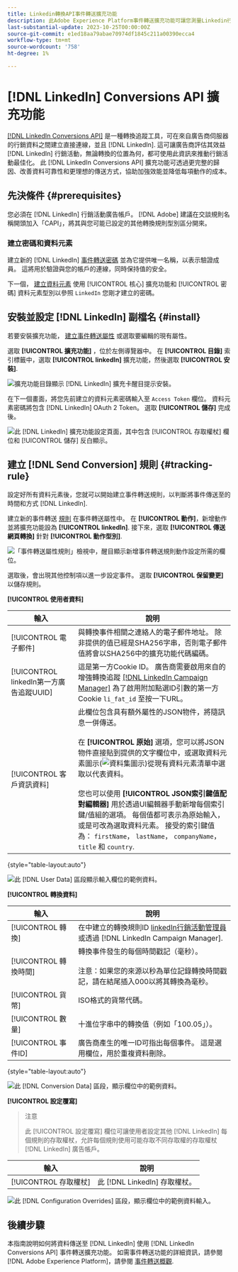 ```yaml
---
title: Linkedin轉換API事件轉送擴充功能
description: 此Adobe Experience Platform事件轉送擴充功能可讓您測量Linkedin行銷活動的效能。
last-substantial-update: 2023-10-25T00:00:00Z
source-git-commit: e1ed18aa79abae70974df1845c211a00390ecca4
workflow-type: tm+mt
source-wordcount: '758'
ht-degree: 1%

---
```


# [!DNL LinkedIn] Conversions API 擴充功能

[[!DNL LinkedIn Conversions API]](https://learn.microsoft.com/en-us/linkedin/marketing/integrations/ads-reporting/conversions-api) 是一種轉換追蹤工具，可在來自廣告商伺服器的行銷資料之間建立直接連線，並且 [!DNL LinkedIn]. 這可讓廣告商評估其效益 [!DNL LinkedIn] 行銷活動，無論轉換的位置為何，都可使用此資訊來推動行銷活動最佳化。 此 [!DNL LinkedIn Conversions API] 擴充功能可透過更完整的歸因、改善資料可靠性和更理想的傳送方式，協助加強效能並降低每項動作的成本。

## 先決條件 {#prerequisites}

您必須在 [!DNL LinkedIn] 行銷活動廣告帳戶。 [!DNL Adobe] 建議在交談規則名稱開頭加入「CAPI」，將其與您可能已設定的其他轉換規則型別區分開來。

### 建立密碼和資料元素

建立新的 [!DNL LinkedIn] [事件轉送密碼](../../../ui/event-forwarding/secrets.md) 並為它提供唯一名稱，以表示驗證成員。 這將用於驗證與您的帳戶的連線，同時保持值的安全。

下一個， [建立資料元素](../../../ui/managing-resources/data-elements.md#create-a-data-element) 使用 [!UICONTROL 核心] 擴充功能和 [!UICONTROL 密碼] 資料元素型別以參照 `LinkedIn` 您剛才建立的密碼。

## 安裝並設定 [!DNL LinkedIn] 副檔名 {#install}

若要安裝擴充功能， [建立事件轉送屬性](../../../ui/event-forwarding/overview.md#properties) 或選取要編輯的現有屬性。

選取 **[!UICONTROL 擴充功能]** ，位於左側導覽器中。 在 **[!UICONTROL 目錄]** 索引標籤中，選取 **[!UICONTROL linkedIn]** 擴充功能，然後選取 **[!UICONTROL 安裝]**.

![擴充功能目錄顯示 [!DNL LinkedIn] 擴充卡醒目提示安裝。](../../../images/extensions/server/linkedin/install-extension.png)

在下一個畫面，將您先前建立的資料元素密碼輸入至 `Access Token` 欄位。 資料元素密碼將包含 [!DNL LinkedIn] OAuth 2 Token。 選取 **[!UICONTROL 儲存]** 完成後。

![此 [!DNL LinkedIn] 擴充功能設定頁面，其中包含 [!UICONTROL 存取權杖] 欄位和 [!UICONTROL 儲存] 反白顯示。](../../../images/extensions/server/linkedin/configure-extension.png)

## 建立 [!DNL Send Conversion] 規則 {#tracking-rule}

設定好所有資料元素後，您就可以開始建立事件轉送規則，以判斷將事件傳送至的時間和方式 [!DNL LinkedIn].

建立新的事件轉送 [規則](../../../ui/managing-resources/rules.md) 在事件轉送屬性中。 在 **[!UICONTROL 動作]**，新增動作並將擴充功能設為 **[!UICONTROL linkedIn]**. 接下來，選取 **[!UICONTROL 傳送網頁轉換]** 針對 **[!UICONTROL 動作型別]**.

![「事件轉送屬性規則」檢視中，醒目顯示新增事件轉送規則動作設定所需的欄位。](../../../images/extensions/server/linkedin/linkedin-event-action.png)

選取後，會出現其他控制項以進一步設定事件。 選取 **[!UICONTROL 保留變更]** 以儲存規則。

**[!UICONTROL 使用者資料]**

| 輸入 | 說明 |
| --- | --- |
| [!UICONTROL 電子郵件] | 與轉換事件相關之連絡人的電子郵件地址。 除非提供的值已經是SHA256字串，否則電子郵件值將會以SHA256中的擴充功能代碼編碼。 |
| [!UICONTROL linkedIn第一方廣告追蹤UUID] | 這是第一方Cookie ID。 廣告商需要啟用來自的增強轉換追蹤 [[!DNL LinkedIn Campaign Manager]](https://www.linkedin.com/help/lms/answer/a423304/enable-first-party-cookies-on-a-linkedin-insight-tag) 為了啟用附加點選ID引數的第一方Cookie `li_fat_id` 至按一下URL。 |
| [!UICONTROL 客戶資訊資料] | 此欄位包含具有額外屬性的JSON物件，將隨訊息一併傳送。<br><br>在 **[!UICONTROL 原始]** 選項，您可以將JSON物件直接貼到提供的文字欄位中，或選取資料元素圖示(![資料集圖示](../../../images/extensions/server/aws/data-element-icon.png))從現有資料元素清單中選取以代表資料。<br><br>您也可以使用 **[!UICONTROL JSON索引鍵值配對編輯器]** 用於透過UI編輯器手動新增每個索引鍵/值組的選項。 每個值都可表示為原始輸入，或是可改為選取資料元素。 接受的索引鍵值為： `firstName`， `lastName`， `companyName`， `title` 和 `country`. |

{style="table-layout:auto"}

![此 [!DNL User Data] 區段顯示輸入欄位的範例資料。](../../../images/extensions/server/linkedin/configure-extension-user-data.png)

**[!UICONTROL 轉換資料]**

| 輸入 | 說明 |
| --- | --- |
| [!UICONTROL 轉換] | 在中建立的轉換規則ID [linkedIn行銷活動管理員](https://www.linkedin.com/help/lms/answer/a1657171) 或透過 [!DNL LinkedIn Campaign Manager]. |
| [!UICONTROL 轉換時間] | 轉換事件發生的每個時間戳記（毫秒）。 <br><br> 注意：如果您的來源以秒為單位記錄轉換時間戳記，請在結尾插入000以將其轉換為毫秒。 |
| [!UICONTROL 貨幣] | ISO格式的貨幣代碼。 |
| [!UICONTROL 數量] | 十進位字串中的轉換值（例如「100.05」）。 |
| [!UICONTROL 事件ID] | 廣告商產生的唯一ID可指出每個事件。 這是選用欄位，用於重複資料刪除。 |

{style="table-layout:auto"}

![此 [!DNL Conversion Data] 區段，顯示欄位中的範例資料。](../../../images/extensions/server/linkedin/configure-extension-conversions-data.png)

**[!UICONTROL 設定覆寫]**

>注意
>
>此 [!UICONTROL 設定覆寫] 欄位可讓使用者設定其他 [!DNL LinkedIn] 每個規則的存取權杖，允許每個規則使用可能存取不同存取權的存取權杖 [!DNL LinkedIn] 廣告帳戶。

| 輸入 | 說明 |
| --- | --- |
| [!UICONTROL 存取權杖] | 此 [!DNL LinkedIn] 存取權杖。 |

![此 [!DNL Configuration Overrides] 區段，顯示欄位中的範例資料輸入。](../../../images/extensions/server/linkedin/configure-extension-configuration-override.png)

## 後續步驟

本指南說明如何將資料傳送至 [!DNL LinkedIn] 使用 [!DNL LinkedIn Conversions API] 事件轉送擴充功能。 如需事件轉送功能的詳細資訊，請參閱 [!DNL Adobe Experience Platform]，請參閱 [事件轉送概觀](../../../ui/event-forwarding/overview.md).
